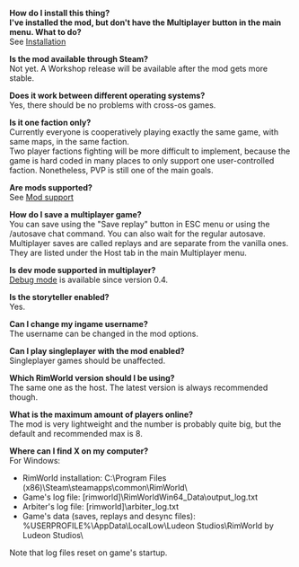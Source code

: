 **How do I install this thing?**  
**I've installed the mod, but don't have the Multiplayer button in the main menu. What to do?**  
See [Installation](https://github.com/Zetrith/Multiplayer/wiki/Installation)

**Is the mod available through Steam?**  
Not yet. A Workshop release will be available after the mod gets more stable.

**Does it work between different operating systems?**  
Yes, there should be no problems with cross-os games.

**Is it one faction only?**  
Currently everyone is cooperatively playing exactly the same game, with same maps, in the same faction.  
Two player factions fighting will be more difficult to implement, because the game is hard coded in many places to only support one user-controlled faction. Nonetheless, PVP is still one of the main goals.

**Are mods supported?**  
See [Mod support](https://github.com/Zetrith/Multiplayer/wiki/Mod-support)

**How do I save a multiplayer game?**  
You can save using the "Save replay" button in ESC menu or using the /autosave chat command. You can also wait for the regular autosave.  
Multiplayer saves are called replays and are separate from the vanilla ones. They are listed under the Host tab in the main Multiplayer menu.

**Is dev mode supported in multiplayer?**  
[Debug mode](https://github.com/Zetrith/Multiplayer/wiki/Debug-mode) is available since version 0.4.

**Is the storyteller enabled?**  
Yes.

**Can I change my ingame username?**  
The username can be changed in the mod options.

**Can I play singleplayer with the mod enabled?**  
Singleplayer games should be unaffected.

**Which RimWorld version should I be using?**  
The same one as the host. The latest version is always recommended though.

**What is the maximum amount of players online?**  
The mod is very lightweight and the number is probably quite big, but the default and recommended max is 8.

**Where can I find X on my computer?**  
For Windows:
- RimWorld installation: C:\Program Files (x86)\Steam\steamapps\common\RimWorld\
- Game's log file: [rimworld]\RimWorldWin64_Data\output_log.txt
- Arbiter's log file: [rimworld]\arbiter_log.txt
- Game's data (saves, replays and desync files): %USERPROFILE%\AppData\LocalLow\Ludeon Studios\RimWorld by Ludeon Studios\

Note that log files reset on game's startup.